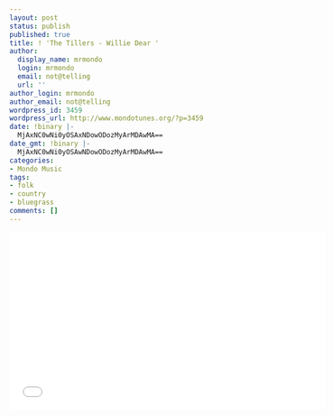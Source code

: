 ```yaml
---
layout: post
status: publish
published: true
title: ! 'The Tillers - Willie Dear '
author:
  display_name: mrmondo
  login: mrmondo
  email: not@telling
  url: ''
author_login: mrmondo
author_email: not@telling
wordpress_id: 3459
wordpress_url: http://www.mondotunes.org/?p=3459
date: !binary |-
  MjAxNC0wNi0yOSAxNDowODozMyArMDAwMA==
date_gmt: !binary |-
  MjAxNC0wNi0yOSAwNDowODozMyArMDAwMA==
categories:
- Mondo Music
tags:
- folk
- country
- bluegrass
comments: []
---
```

<iframe width="560" height="315" src="//www.youtube.com/embed/4W0a0QI-ksk" frameborder="0"> </iframe>
